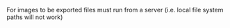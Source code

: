 For images to be exported files must run from a server (i.e. local file system paths will not work)

